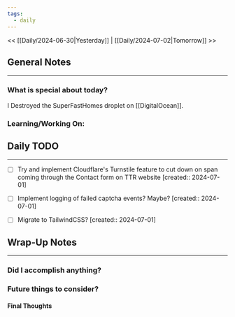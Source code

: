```yaml
---
tags:
  - daily
---
```

<< [[Daily/2024-06-30|Yesterday]] |  [[Daily/2024-07-02|Tomorrow]] >>

## General Notes
---
### What is special about today?
I Destroyed the SuperFastHomes droplet on [[DigitalOcean]].

### Learning/Working On:



## Daily TODO
---
- [ ] Try and implement Cloudflare's Turnstile feature to cut down on span coming through the Contact form on TTR website  [created:: 2024-07-01]
- [ ] Implement logging of failed captcha events?  Maybe?  [created:: 2024-07-01]
- [ ] Migrate to TailwindCSS?  [created:: 2024-07-01]


## Wrap-Up Notes
---
### Did I accomplish anything?
### Future things to consider?
#### Final Thoughts

